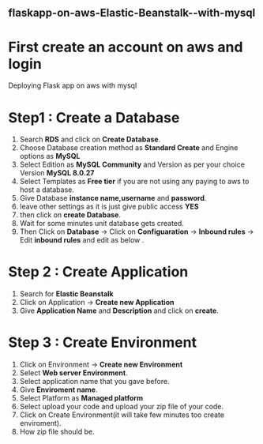 ## flaskapp-on-aws-Elastic-Beanstalk--with-mysql
# First create an account on aws and login
Deploying Flask app on aws with mysql

# Step1 : Create a Database

  1. Search **RDS** and click on **Create Database**.
  2. Choose Database creation method as **Standard Create** and Engine options as **MySQL**
  3. Select Edition as **MySQL Community** and Version as per your choice Version **MySQL 8.0.27**
  4. Select Templates as **Free tier** if you are not using any paying to aws to host a database.
  5. Give Database **instance name,username** and **password**.
  6. leave other settings as it is just give public access **YES**
  7. then click on **create Database**.
  8. Wait for some minutes unit database gets created.
  9. Then Click on **Database** -> Click on **Configuaration** -> **Inbound rules** -> Edit **inbound rules** and edit as below .
  

 # Step 2 : Create Application 
  
   1. Search for **Elastic Beanstalk**
   2. Click on Application -> **Create new Application**
   3. Give **Application Name** and **Description** and click on **create**.
 
 # Step 3 : Create Environment
 
  1. Click on Environment -> **Create new Environment**
  2. Select **Web server Environment**.
  3. Select application name that you gave before.
  4. Give **Enviroment name**. 
  5. Select Platform as **Managed platform**
  6. Select upload your code and upload your zip file of your code.
  7. Click on Create Environment(it will take few minutes too create enviroment).
  8. How zip file should be.
    
  

